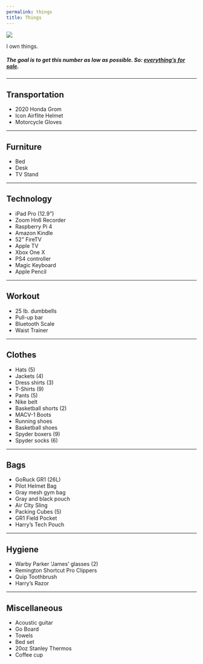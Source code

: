 ```yaml
---
permalink: things
title: Things
---
```


![][image-1]


<div class="stacked">
	<p>I own <span id='noThings'></span> things.</p>
</div>

##### The goal is to get this number as low as possible. So: **[everything’s for sale][1].**

---- 

## Transportation

- 2020 Honda Grom
- Icon Airflite Helmet
- Motorcycle Gloves

---- 

## Furniture

- Bed
- Desk
- TV Stand

---- 

## Technology

- iPad Pro (12.9”)
- Zoom Hn6 Recorder
- Raspberry Pi 4
- Amazon Kindle
- 52” FireTV
- Apple TV
- Xbox One X
- PS4 controller
- Magic Keyboard
- Apple Pencil

---- 

## Workout

- 25 lb. dumbbells
- Pull-up bar
- Bluetooth Scale
- Waist Trainer

---- 

## Clothes

- Hats (5)
- Jackets (4)
- Dress shirts (3)
- T-Shirts (9)
- Pants (5)
- Nike belt
- Basketball shorts (2)
- MACV-1 Boots
- Running shoes
- Basketball shoes
- Spyder boxers (9)
- Spyder socks (6)

---- 

## Bags

- GoRuck GR1 (26L)
- Pilot Helmet Bag
- Gray mesh gym bag
- Gray and black pouch
- Air City Sling
- Packing Cubes (5)
- GR1 Field Pocket
- Harry’s Tech Pouch

---- 

## Hygiene

- Warby Parker ‘James’ glasses (2)
- Remington Shortcut Pro Clippers
- Quip Toothbrush
- Harry’s Razor

---- 

## Miscellaneous

- Acoustic guitar
- Go Board
- Towels
- Bed set
- 20oz Stanley Thermos
- Coffee cup

<script type='text/javascript'>
	var x = document.getElementsByTagName("LI");
	var i = 0, itemCount = 0;
	while(x [i++]) itemCount++;
	document.getElementById("noThings").innerHTML = itemCount;
</script>



[1]:	mailto:nashp@me.com

[image-1]:	https://i.imgur.com/cbulBxg.png